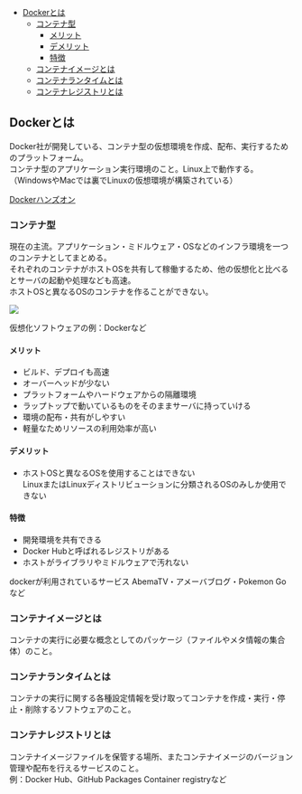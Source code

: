 - [Dockerとは](#dockerとは)
  - [コンテナ型](#コンテナ型)
    - [メリット](#メリット)
    - [デメリット](#デメリット)
    - [特徴](#特徴)
  - [コンテナイメージとは](#コンテナイメージとは)
  - [コンテナランタイムとは](#コンテナランタイムとは)
  - [コンテナレジストリとは](#コンテナレジストリとは)

## Dockerとは
Docker社が開発している、コンテナ型の仮想環境を作成、配布、実行するためのプラットフォーム。  
コンテナ型のアプリケーション実行環境のこと。Linux上で動作する。（WindowsやMacでは裏でLinuxの仮想環境が構築されている）

[Dockerハンズオン](https://shimo5.me/post/2020-09-07/)

### コンテナ型
現在の主流。アプリケーション・ミドルウェア・OSなどのインフラ環境を一つのコンテナとしてまとめる。  
それぞれのコンテナがホストOSを共有して稼働するため、他の仮想化と比べるとサーバの起動や処理なども高速。  
ホストOSと異なるOSのコンテナを作ることができない。

![](../.img/Docker/コンテナ型とハイパーバイザ型の違い.png)

仮想化ソフトウェアの例：Dockerなど

#### メリット
- ビルド、デプロイも高速
- オーバーヘッドが少ない
- プラットフォームやハードウェアからの隔離環境
- ラップトップで動いているものをそのままサーバに持っていける
- 環境の配布・共有がしやすい
- 軽量なためリソースの利用効率が高い

#### デメリット
- ホストOSと異なるOSを使用することはできない  
LinuxまたはLinuxディストリビューションに分類されるOSのみしか使用できない

#### 特徴
- 開発環境を共有できる
- Docker Hubと呼ばれるレジストリがある
- ホストがライブラリやミドルウェアで汚れない

dockerが利用されているサービス
AbemaTV・アメーバブログ・Pokemon Goなど

### コンテナイメージとは
コンテナの実行に必要な概念としてのパッケージ（ファイルやメタ情報の集合体）のこと。

### コンテナランタイムとは
コンテナの実行に関する各種設定情報を受け取ってコンテナを作成・実行・停止・削除するソフトウェアのこと。

### コンテナレジストリとは
コンテナイメージファイルを保管する場所、またコンテナイメージのバージョン管理や配布を行えるサービスのこと。  
例：Docker Hub、GitHub Packages Container registryなど